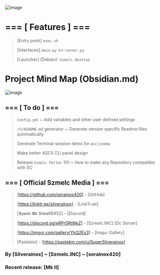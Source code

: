 ![image](https://i.imgur.com/K39RMVB.png)

# === [ Features ] ===

> [Entry point] `exec.sh` 
>
> [Interfaces] `main.py` <-> `runner.py`
>
> [Launcher] (Debian): `Szmelc.desktop`


# Project Mind Map (Obsidian.md)
![image](https://i.imgur.com/3CDRhGJ.png)


## === [ To do ] === 

>`Config.yml` ~ Add variables and other user defined settings
>
>`/V/README.md` generator ~ Generate version specific Readme files automatically  
>
> Generate Terminal session demo for `Asciinema`
>
> Make better ASCII CLI panel design
>
> Release `Szmelc Porter` 101 ~ How to make any Repository compatible with SC
>


## === [ Official Szmelc Media ] ===
> [https://github.com/serainox420] - [GitHub]
>
> [https://linktr.ee/silverainox] - [LinkTr.ee]
>
> [𝕾𝖟𝖒𝖊𝖑𝖈 𝖂𝖊 𝕿𝖗𝖚𝖘𝖙#9452] - [Discord]
>
> [https://discord.gg/eRPr5RtWeZ] - [Szmelc.INC] [Dc Server]
>
> [https://imgur.com/gallery/YkQ2Es3] - [Imgur Gallery]
>
> [Pastebin] - [https://pastebin.com/u/SuperSilverainox]

### By [Silverainox] ~ [Szmelc.INC] ~ [serainox420]
### Recent release: [Mk II]
